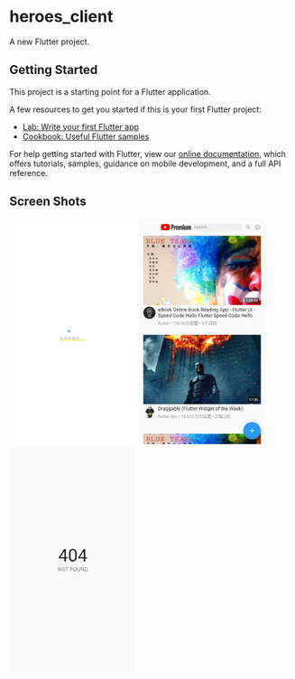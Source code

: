 # heroes_client

A new Flutter project.

## Getting Started

This project is a starting point for a Flutter application.

A few resources to get you started if this is your first Flutter project:

- [Lab: Write your first Flutter app](https://flutter.dev/docs/get-started/codelab)
- [Cookbook: Useful Flutter samples](https://flutter.dev/docs/cookbook)

For help getting started with Flutter, view our
[online documentation](https://flutter.dev/docs), which offers tutorials,
samples, guidance on mobile development, and a full API reference.

## Screen Shots

<img src="screenshots/splash_page.png" height="400" alt="Screenshot"/> 
<img src="screenshots/home_page.png" height="400" alt="Screenshot"/>
<img src="screenshots/not_found_page.png" height="400" alt="Screenshot"/>